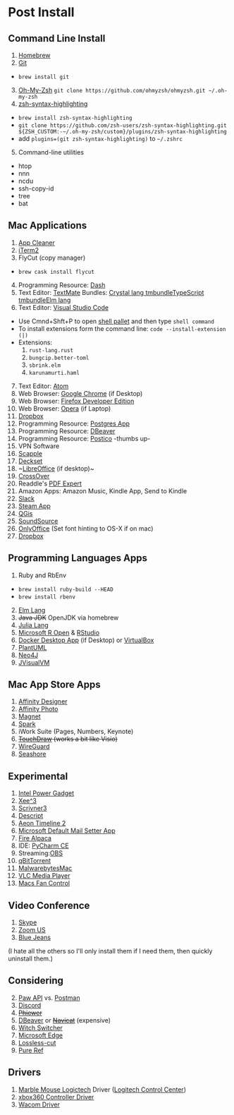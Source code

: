 # Post Install

## Command Line Install

1. [Homebrew](https://brew.sh)
2. [Git](https://en.wikipedia.org/wiki/Git)
 - `brew install git`
3. [Oh-My-Zsh](https://github.com/robbyrussell/oh-my-zsh) `git clone https://github.com/ohmyzsh/ohmyzsh.git ~/.oh-my-zsh`
4. [zsh-syntax-highlighting](https://github.com/zsh-users/zsh-syntax-highlighting/blob/master/INSTALL.md) 
 - `brew install zsh-syntax-highlighting`
 - `git clone https://github.com/zsh-users/zsh-syntax-highlighting.git ${ZSH_CUSTOM:-~/.oh-my-zsh/custom}/plugins/zsh-syntax-highlighting`
 - add `plugins=(git zsh-syntax-highlighting)` to `~/.zshrc`
5. Command-line utilities
 - htop
 - nnn
 - ncdu
 - ssh-copy-id
 - tree
 - bat
 
## Mac Applications 

1. [App Cleaner](https://freemacsoft.net/appcleaner/)
2. [iTerm2](https://iterm2.com)
3. FlyCut (copy manager) 
 - `brew cask install flycut`
4. Programming Resource: [Dash](https://kapeli.com/dash)
5. Text Editor: [TextMate](https://macromates.com/download) Bundles: [Crystal lang tmbundle](https://github.com/crystal-lang-tools/Crystal.tmbundle)[TypeScript tmbundle](https://github.com/stanger/TypeScript-TextMate)[Elm lang](https://github.com/siame/Elm.tmBundle)
6. Text Editor: [Visual Studio Code](https://code.visualstudio.com/Download)
  - Use Cmnd+Shft+P to open [shell pallet](https://code.visualstudio.com/docs/setup/mac) and then type `shell command`
  - To install extensions form the command line: `code --install-extension (|)` 
  - Extensions:
    1. `rust-lang.rust`
    2. `bungcip.better-toml`
    3. `sbrink.elm`
    4. `karunamurti.haml`
7. Text Editor: [Atom](https://atom.io)
7. Web Browser: [Google Chrome](https://www.google.com/chrome/) (if Desktop)
8. Web Browser: [Firefox Developer Edition](https://www.mozilla.org/en-US/firefox/developer/)
9. Web Browser: [Opera](https://www.opera.com) (if Laptop)
10. [Dropbox](https://www.dropbox.com/install)
11. Programming Resource: [Postgres App](https://postgresapp.com/downloads.html)
12. Programming Resource: [DBeaver](https://dbeaver.io/download/)
13. Programming Resource: [Postico](https://eggerapps.at/postico/) -thumbs up-
13. VPN Software
14. [Scapple](https://www.literatureandlatte.com/scapple/download)
15. [Deckset](https://www.deckset.com)
16. ~[LibreOffice](https://www.libreoffice.org) (if desktop)~
17. [CrossOver](https://www.codeweavers.com)
18. Readdle's [PDF Expert](https://pdfexpert.com)
19. Amazon Apps: Amazon Music, Kindle App, Send to Kindle
20. [Slack](https://slack.com/downloads/osx)
21. [Steam App](https://store.steampowered.com/about/)
22. [QGis](https://qgis.org/en/site/forusers/download.html)
23. [SoundSource](https://www.rogueamoeba.com/soundsource/)
24. [OnlyOffice](https://www.onlyoffice.com/en/desktop.aspx) (Set font hinting to OS-X if on mac)
25. [Dropbox](https://www.dropbox.com/)

## Programming Languages Apps

1. Ruby and RbEnv
 - `brew install ruby-build --HEAD`
 - `brew install rbenv` 
2. [Elm Lang](https://elm-lang.org)
3. ~~Java JDK~~ OpenJDK via homebrew
3. [Julia Lang](https://julialang.org/downloads/)
4. [Microsoft R Open](https://mran.microsoft.com/open) & [RStudio](https://www.rstudio.com/products/rstudio/download/)
5. [Docker Desktop App](https://www.docker.com/products/docker-desktop) (if Desktop) or [VirtualBox](https://www.virtualbox.org/)
6. [PlantUML](http://plantuml.com)
7. [Neo4J](https://neo4j.com/download-center/#community)
8. [JVisualVM](https://visualvm.github.io/download.html)

## Mac App Store Apps

1. [Affinity Designer](https://affinity.serif.com/en-gb/designer/)
2. [Affinity Photo](https://affinity.serif.com/en-gb/photo/)
3. [Magnet](https://magnet.crowdcafe.com/)
4. [Spark](https://sparkmailapp.com/)
6. iWork Suite (Pages, Numbers, Keynote) 
5. ~~[TouchDraw](https://apps.apple.com/us/app/touchdraw/id548887176?mt=12) (works a bit like Visio)~~
7. [WireGuard](https://apps.apple.com/us/app/wireguard/id1451685025?mt=12)
8. [Seashore](https://apps.apple.com/us/app/seashore/id1448648921?mt=12)

## Experimental 

1. [Intel Power Gadget](https://software.intel.com/en-us/articles/intel-power-gadget-20)
2. [Xee^3](https://theunarchiver.com/xee)
3. [Scrivner3](https://www.literatureandlatte.com/scrivener/overview)
4. [Descript](https://www.descript.com)
5. [Aeon Timeline 2](https://www.aeontimeline.com)
7. [Microsoft Default Mail Setter App](https://support.microsoft.com/en-us/help/4483875/outlook-for-mac-support-utilities)
8. [Fire Alpaca](https://firealpaca.com/)
9. IDE: [PyCharm CE](https://www.jetbrains.com/pycharm/)
10. Streaming:[OBS](https://obsproject.com/)
11. [qBitTorrent](https://www.qbittorrent.org/)
12. [MalwarebytesMac](https://www.malwarebytes.com/mac/)
13. [VLC Media Player](https://www.videolan.org/vlc/)
14. [Macs Fan Control](https://crystalidea.com/macs-fan-control/download)

## Video Conference

1. [Skype](https://www.skype.com/en/get-skype/)
2. [Zoom US](https://zoom.us)
3. [Blue Jeans](https://www.bluejeans.com/downloads)

(I hate all the others so I'll only install them if I need them, then quickly uninstall them.)

## Considering 
2. [Paw API](https://paw.cloud/) vs. [Postman](https://www.postman.com/)
3. [Discord](https://discordapp.com/download)
4. ~~[Phiewer](https://phiewer.com)~~
5. [DBeaver](https://dbeaver.io/) or ~~[Navicat](https://customer.navicat.com/)~~ (expensive)
6. [Witch Switcher](https://manytricks.com/witch/)
7. [Microsoft Edge](https://www.microsoft.com/en-us/edge/) 
8. [Lossless-cut](https://github.com/mifi/lossless-cut)
9. [Pure Ref](https://www.pureref.com/)

## Drivers
1. [Marble Mouse Logictech](https://www.logitech.com/en-us/product/trackman-marble-business) Driver ([Logitech Control Center](https://support.logi.com/hc/en-us/articles/360025297833))
2. [xbox360 Controller Driver](https://github.com/360Controller/360Controller/releases)
3. [Wacom Driver](https://www.wacom.com/en-us/support/product-support/drivers)

